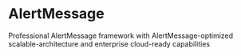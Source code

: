 # AlertMessage
Professional AlertMessage framework with AlertMessage-optimized scalable-architecture and enterprise cloud-ready capabilities
